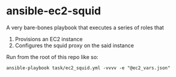 # ansible-ec2-squid

A very bare-bones playbook that executes a series of roles that
1.  Provisions an EC2 instance
2.  Configures the squid proxy on the said instance

Run from the root of this repo like so:
```
ansible-playbook task/ec2_squid.yml -vvvv -e "@ec2_vars.json"
```
